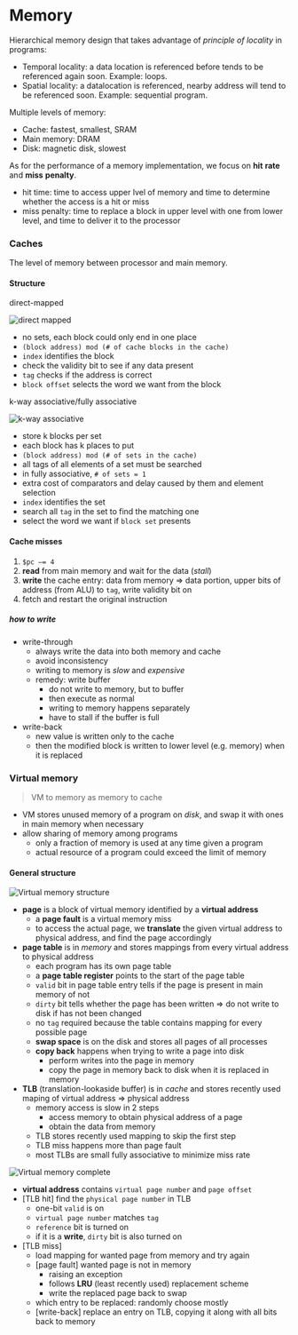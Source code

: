 Memory
=====

Hierarchical memory design that takes advantage of _principle_ _of_ _locality_ in programs:

- Temporal locality: a data location is referenced before tends to be referenced again soon. Example: loops.
- Spatial locality: a datalocation is referenced, nearby address will tend to be referenced soon. Example: sequential program.

Multiple levels of memory:

- Cache: fastest, smallest, SRAM
- Main memory: DRAM
- Disk: magnetic disk, slowest

As for the performance of a memory implementation, we focus on **hit** **rate** and **miss** **penalty**.

- hit time: time to access upper lvel of memory and time to determine whether the access is a hit or miss
- miss penalty: time to replace a block in upper level with one from lower level, and time to deliver it to the processor

### Caches

The level of memory between processor and main memory.

#### Structure

direct-mapped

![direct mapped](images/direct_mapped.png)

- no sets, each block could only end in one place 
- `(block address) mod (# of cache blocks in the cache)`
- `index` identifies the block
- check the validity bit to see if any data present
- `tag` checks if the address is correct
- `block offset` selects the word we want from the block

k-way associative/fully associative

![k-way associative](images/k_way_associative.png)

- store k blocks per set
- each block has k places to put
- `(block address) mod (# of sets in the cache)`
- all tags of all elements of a set must be searched
- in fully associative, `# of sets = 1`
- extra cost of comparators and delay caused by them and element selection
- `index` identifies the set
- search all `tag` in the set to find the matching one
- select the word we want if `block set` presents

#### Cache misses

1. `$pc –= 4`
2. **read** from main memory and wait for the data (_stall_)
3. **write** the cache entry: data from memory => data portion, upper bits of address (from ALU) to `tag`, write validity bit on
4. fetch and restart the original instruction

##### how to write

- write-through
    - always write the data into both memory and cache
    - avoid inconsistency
    - writing to memory is _slow_ and _expensive_
    - remedy: write buffer
        - do not write to memory, but to buffer
        - then execute as normal
        - writing to memory happens separately
        - have to stall if the buffer is full
- write-back
    - new value is written only to the cache
    - then the modified block is written to lower level (e.g. memory) when it is replaced

### Virtual memory

> VM to memory as memory to cache

- VM stores unused memory of a program on _disk_, and swap it with ones in main memory when necessary
- allow sharing of memory among programs
    - only a fraction of memory is used at any time given a program
    - actual resource of a program could exceed the limit of memory

#### General structure

![Virtual memory structure](images/vm_structure.png)

- **page** is a block of virtual memory identified by a **virtual address**
    - a **page fault** is a virtual memory miss
    - to access the actual page, we **translate** the given virtual address to physical address, and find the page accordingly
- **page table** is in _memory_ and stores mappings from every virtual address to physical address
    - each program has its own page table
    - a **page table register** points to the start of the page table
    - `valid` bit in page table entry tells if the page is present in main memory of not
    - `dirty` bit tells whether the page has been written => do not write to disk if has not been changed
    - no `tag` required because the table contains mapping for every possible page 
    - **swap space** is on the disk and stores all pages of all processes
    - **copy back** happens when trying to write a page into disk
        - perform writes into the page in memory
        - copy the page in memory back to disk when it is replaced in memory
- **TLB** (translation-lookaside buffer) is in _cache_ and stores recently used maping of virtual address => physical address
    - memory access is slow in 2 steps
        - access memory to obtain physical address of a page
        - obtain the data from memory
    - TLB stores recently used mapping to skip the first step
    - TLB miss happens more than page fault 
    - most TLBs are small fully associative to minimize miss rate

![Virtual memory complete](images/vm.png)

- **virtual address** contains `virtual page number` and `page offset`
- [TLB hit] find the `physical page number` in TLB
    - one-bit `valid` is on
    - `virtual page number` matches `tag`
    - `reference` bit is turned on
    - if it is a **write**, `dirty` bit is also turned on
- [TLB miss]
    - load mapping for wanted page from memory and try again
    - [page fault] wanted page is not in memory
        - raising an exception
        - follows **LRU** (least recently used) replacement scheme
        - write the replaced page back to swap
    - which entry to be replaced: randomly choose mostly
    - [write-back] replace an entry on TLB, copying it along with all bits back to memory
